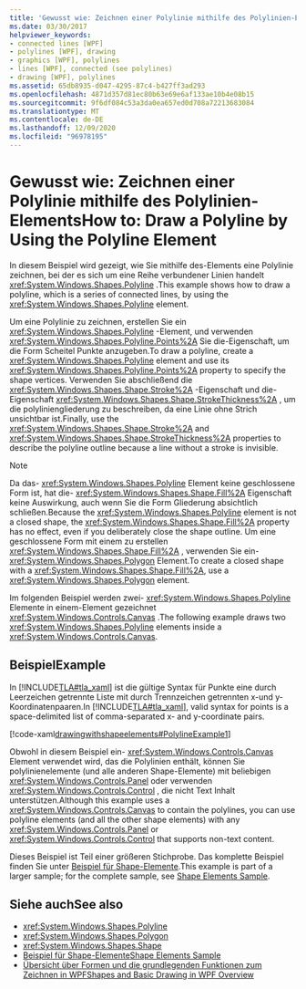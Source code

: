 ```yaml
---
title: 'Gewusst wie: Zeichnen einer Polylinie mithilfe des Polylinien-Elements'
ms.date: 03/30/2017
helpviewer_keywords:
- connected lines [WPF]
- polylines [WPF], drawing
- graphics [WPF], polylines
- lines [WPF], connected (see polylines)
- drawing [WPF], polylines
ms.assetid: 65db8935-d047-4295-87c4-b427ff3ad293
ms.openlocfilehash: 4871d357d81ec80b63e69e6af133ae10b4e08b15
ms.sourcegitcommit: 9f6df084c53a3da0ea657ed0d708a72213683084
ms.translationtype: MT
ms.contentlocale: de-DE
ms.lasthandoff: 12/09/2020
ms.locfileid: "96978195"
---
```

# <a name="how-to-draw-a-polyline-by-using-the-polyline-element"></a><span data-ttu-id="63c7f-102">Gewusst wie: Zeichnen einer Polylinie mithilfe des Polylinien-Elements</span><span class="sxs-lookup"><span data-stu-id="63c7f-102">How to: Draw a Polyline by Using the Polyline Element</span></span>
<span data-ttu-id="63c7f-103">In diesem Beispiel wird gezeigt, wie Sie mithilfe des-Elements eine Polylinie zeichnen, bei der es sich um eine Reihe verbundener Linien handelt <xref:System.Windows.Shapes.Polyline> .</span><span class="sxs-lookup"><span data-stu-id="63c7f-103">This example shows how to draw a polyline, which is a series of connected lines, by using the <xref:System.Windows.Shapes.Polyline> element.</span></span>  
  
 <span data-ttu-id="63c7f-104">Um eine Polylinie zu zeichnen, erstellen Sie ein <xref:System.Windows.Shapes.Polyline> -Element, und verwenden <xref:System.Windows.Shapes.Polyline.Points%2A> Sie die-Eigenschaft, um die Form Scheitel Punkte anzugeben.</span><span class="sxs-lookup"><span data-stu-id="63c7f-104">To draw a polyline, create a <xref:System.Windows.Shapes.Polyline> element and use its <xref:System.Windows.Shapes.Polyline.Points%2A> property to specify the shape vertices.</span></span> <span data-ttu-id="63c7f-105">Verwenden Sie abschließend die <xref:System.Windows.Shapes.Shape.Stroke%2A> -Eigenschaft und die-Eigenschaft <xref:System.Windows.Shapes.Shape.StrokeThickness%2A> , um die polyliniengliederung zu beschreiben, da eine Linie ohne Strich unsichtbar ist.</span><span class="sxs-lookup"><span data-stu-id="63c7f-105">Finally, use the <xref:System.Windows.Shapes.Shape.Stroke%2A> and <xref:System.Windows.Shapes.Shape.StrokeThickness%2A> properties to describe the polyline outline because a line without a stroke is invisible.</span></span>  
  
> [!NOTE]
> <span data-ttu-id="63c7f-106">Da das- <xref:System.Windows.Shapes.Polyline> Element keine geschlossene Form ist, hat die- <xref:System.Windows.Shapes.Shape.Fill%2A> Eigenschaft keine Auswirkung, auch wenn Sie die Form Gliederung absichtlich schließen.</span><span class="sxs-lookup"><span data-stu-id="63c7f-106">Because the <xref:System.Windows.Shapes.Polyline> element is not a closed shape, the <xref:System.Windows.Shapes.Shape.Fill%2A> property has no effect, even if you deliberately close the shape outline.</span></span> <span data-ttu-id="63c7f-107">Um eine geschlossene Form mit einem zu erstellen <xref:System.Windows.Shapes.Shape.Fill%2A> , verwenden Sie ein- <xref:System.Windows.Shapes.Polygon> Element.</span><span class="sxs-lookup"><span data-stu-id="63c7f-107">To create a closed shape with a <xref:System.Windows.Shapes.Shape.Fill%2A>, use a <xref:System.Windows.Shapes.Polygon> element.</span></span>  
  
 <span data-ttu-id="63c7f-108">Im folgenden Beispiel werden zwei- <xref:System.Windows.Shapes.Polyline> Elemente in einem-Element gezeichnet <xref:System.Windows.Controls.Canvas> .</span><span class="sxs-lookup"><span data-stu-id="63c7f-108">The following example draws two <xref:System.Windows.Shapes.Polyline> elements inside a <xref:System.Windows.Controls.Canvas>.</span></span>  
  
## <a name="example"></a><span data-ttu-id="63c7f-109">Beispiel</span><span class="sxs-lookup"><span data-stu-id="63c7f-109">Example</span></span>  
 <span data-ttu-id="63c7f-110">In [!INCLUDE[TLA#tla_xaml](../../../includes/tlasharptla-xaml-md.md)] ist die gültige Syntax für Punkte eine durch Leerzeichen getrennte Liste mit durch Trennzeichen getrennten x-und y-Koordinatenpaaren.</span><span class="sxs-lookup"><span data-stu-id="63c7f-110">In [!INCLUDE[TLA#tla_xaml](../../../includes/tlasharptla-xaml-md.md)], valid syntax for points is a space-delimited list of comma-separated x- and y-coordinate pairs.</span></span>  
  
 [!code-xaml[drawingwithshapeelements#PolylineExample1](~/samples/snippets/csharp/VS_Snippets_Wpf/DrawingWithShapeElements/CS/polylineexample.xaml#polylineexample1)]  
  
 <span data-ttu-id="63c7f-111">Obwohl in diesem Beispiel ein- <xref:System.Windows.Controls.Canvas> Element verwendet wird, das die Polylinien enthält, können Sie polylinienelemente (und alle anderen Shape-Elemente) mit beliebigen <xref:System.Windows.Controls.Panel> oder verwenden <xref:System.Windows.Controls.Control> , die nicht Text Inhalt unterstützen.</span><span class="sxs-lookup"><span data-stu-id="63c7f-111">Although this example uses a <xref:System.Windows.Controls.Canvas> to contain the polylines, you can use polyline elements (and all the other shape elements) with any <xref:System.Windows.Controls.Panel> or <xref:System.Windows.Controls.Control> that supports non-text content.</span></span>  
  
 <span data-ttu-id="63c7f-112">Dieses Beispiel ist Teil einer größeren Stichprobe. Das komplette Beispiel finden Sie unter [Beispiel für Shape-Elemente](https://github.com/Microsoft/WPF-Samples/tree/master/Graphics/ShapeElements).</span><span class="sxs-lookup"><span data-stu-id="63c7f-112">This example is part of a larger sample; for the complete sample, see [Shape Elements Sample](https://github.com/Microsoft/WPF-Samples/tree/master/Graphics/ShapeElements).</span></span>  
  
## <a name="see-also"></a><span data-ttu-id="63c7f-113">Siehe auch</span><span class="sxs-lookup"><span data-stu-id="63c7f-113">See also</span></span>

- <xref:System.Windows.Shapes.Polyline>
- <xref:System.Windows.Shapes.Polygon>
- <xref:System.Windows.Shapes.Shape>
- [<span data-ttu-id="63c7f-114">Beispiel für Shape-Elemente</span><span class="sxs-lookup"><span data-stu-id="63c7f-114">Shape Elements Sample</span></span>](https://github.com/Microsoft/WPF-Samples/tree/master/Graphics/ShapeElements)
- [<span data-ttu-id="63c7f-115">Übersicht über Formen und die grundlegenden Funktionen zum Zeichnen in WPF</span><span class="sxs-lookup"><span data-stu-id="63c7f-115">Shapes and Basic Drawing in WPF Overview</span></span>](shapes-and-basic-drawing-in-wpf-overview.md)

